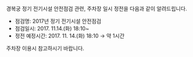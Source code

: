 경복궁 정기 전기시설 안전점검 관련, 주차장 일시 정전을 다음과 같이 알려드립니다.
- 점검명: 2017년 정기 전기시설 안전점검
- 점검일시: 2017. 11.14.(화) 18:10~
- 정전 예정시간: 2017. 11. 14.(화) 18:10 → 약 1시간

주차장 이용시 참고하시기 바랍니다.